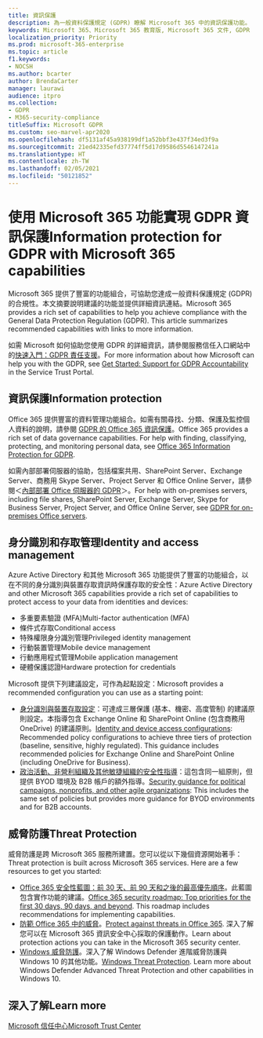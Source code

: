 ```yaml
---
title: 資訊保護
description: 為一般資料保護規定 (GDPR) 瞭解 Microsoft 365 中的資訊保護功能。
keywords: Microsoft 365、Microsoft 365 教育版, Microsoft 365 文件, GDPR
localization_priority: Priority
ms.prod: microsoft-365-enterprise
ms.topic: article
f1.keywords:
- NOCSH
ms.author: bcarter
author: BrendaCarter
manager: laurawi
audience: itpro
ms.collection:
- GDPR
- M365-security-compliance
titleSuffix: Microsoft GDPR
ms.custom: seo-marvel-apr2020
ms.openlocfilehash: df5131af45a938199df1a52bbf3e437f34ed3f9a
ms.sourcegitcommit: 21ed42335efd37774ff5d17d9586d5546147241a
ms.translationtype: HT
ms.contentlocale: zh-TW
ms.lasthandoff: 02/05/2021
ms.locfileid: "50121852"
---
```

# <a name="information-protection-for-gdpr-with-microsoft-365-capabilities"></a><span data-ttu-id="e5424-104">使用 Microsoft 365 功能實現 GDPR 資訊保護</span><span class="sxs-lookup"><span data-stu-id="e5424-104">Information protection for GDPR with Microsoft 365 capabilities</span></span>

<span data-ttu-id="e5424-p101">Microsoft 365 提供了豐富的功能組合，可協助您達成一般資料保護規定 (GDPR) 的合規性。本文摘要說明建議的功能並提供詳細資訊連結。</span><span class="sxs-lookup"><span data-stu-id="e5424-p101">Microsoft 365 provides a rich set of capabilities to help you achieve compliance with the General Data Protection Regulation (GDPR). This article summarizes recommended capabilities with links to more information.</span></span>

<span data-ttu-id="e5424-107">如需 Microsoft 如何協助您使用 GDPR 的詳細資訊，請參閱服務信任入口網站中的[快速入門：GDPR 責任支援](https://servicetrust.microsoft.com/ViewPage/GDPRGetStarted)。</span><span class="sxs-lookup"><span data-stu-id="e5424-107">For more information about how Microsoft can help you with the GDPR, see [Get Started: Support for GDPR Accountability](https://servicetrust.microsoft.com/ViewPage/GDPRGetStarted) in the Service Trust Portal.</span></span>

## <a name="information-protection"></a><span data-ttu-id="e5424-108">資訊保護</span><span class="sxs-lookup"><span data-stu-id="e5424-108">Information protection</span></span>

<span data-ttu-id="e5424-p102">Office 365 提供豐富的資料管理功能組合。如需有關尋找、分類、保護及監控個人資料的說明，請參閱 [GDPR 的 Office 365 資訊保護](/microsoft-365/compliance/office-365-information-protection-for-gdpr)。</span><span class="sxs-lookup"><span data-stu-id="e5424-p102">Office 365 provides a rich set of data governance capabilities. For help with finding, classifying, protecting, and monitoring personal data, see [Office 365 Information Protection for GDPR](/microsoft-365/compliance/office-365-information-protection-for-gdpr).</span></span>

<span data-ttu-id="e5424-111">如需內部部署伺服器的協助，包括檔案共用、SharePoint Server、Exchange Server、商務用 Skype Server、Project Server 和 Office Online Server，請參閱＜[內部部署 Office 伺服器的 GDPR](/microsoft-365/compliance/gdpr-for-office-servers)＞。</span><span class="sxs-lookup"><span data-stu-id="e5424-111">For help with on-premises servers, including file shares, SharePoint Server, Exchange Server, Skype for Business Server, Project Server, and Office Online Server, see [GDPR for on-premises Office servers](/microsoft-365/compliance/gdpr-for-office-servers).</span></span> 

## <a name="identity-and-access-management"></a><span data-ttu-id="e5424-112">身分識別和存取管理</span><span class="sxs-lookup"><span data-stu-id="e5424-112">Identity and access management</span></span>

<span data-ttu-id="e5424-113">Azure Active Directory 和其他 Microsoft 365 功能提供了豐富的功能組合，以在不同的身分識別與裝置存取資訊時保護存取的安全性：</span><span class="sxs-lookup"><span data-stu-id="e5424-113">Azure Active Directory and other Microsoft 365 capabilities provide a rich set of capabilities to protect access to your data from identities and devices:</span></span>

- <span data-ttu-id="e5424-114">多重要素驗證 (MFA)</span><span class="sxs-lookup"><span data-stu-id="e5424-114">Multi-factor authentication (MFA)</span></span>
- <span data-ttu-id="e5424-115">條件式存取</span><span class="sxs-lookup"><span data-stu-id="e5424-115">Conditional access</span></span>
- <span data-ttu-id="e5424-116">特殊權限身分識別管理</span><span class="sxs-lookup"><span data-stu-id="e5424-116">Privileged identity management</span></span>
- <span data-ttu-id="e5424-117">行動裝置管理</span><span class="sxs-lookup"><span data-stu-id="e5424-117">Mobile device management</span></span>
- <span data-ttu-id="e5424-118">行動應用程式管理</span><span class="sxs-lookup"><span data-stu-id="e5424-118">Mobile application management</span></span>
- <span data-ttu-id="e5424-119">硬體保護認證</span><span class="sxs-lookup"><span data-stu-id="e5424-119">Hardware protection for credentials</span></span>

<span data-ttu-id="e5424-120">Microsoft 提供下列建議設定，可作為起點設定：</span><span class="sxs-lookup"><span data-stu-id="e5424-120">Microsoft provides a recommended configuration you can use as a starting point:</span></span>

- <span data-ttu-id="e5424-p103">[身分識別與裝置存取設定](/microsoft-365/security/office-365-security/microsoft-365-policies-configurations)：可達成三層保護 (基本、機密、高度管制) 的建議原則設定。本指導包含 Exchange Online 和 SharePoint Online (包含商務用 OneDrive) 的建議原則。</span><span class="sxs-lookup"><span data-stu-id="e5424-p103">[Identity and device access configurations](/microsoft-365/security/office-365-security/microsoft-365-policies-configurations): Recommended policy configurations to achieve three tiers of protection (baseline, sensitive, highly regulated). This guidance includes recommended policies for Exchange Online and SharePoint Online (including OneDrive for Business).</span></span>
- <span data-ttu-id="e5424-123">[政治活動、非營利組織及其他敏捷組織的安全性指導](/microsoft-365/security/office-365-security/microsoft-security-guidance-for-political-campaigns-nonprofits-and-other-agile-o)：這包含同一組原則，但提供 BYOD 環境及 B2B 帳戶的額外指導。</span><span class="sxs-lookup"><span data-stu-id="e5424-123">[Security guidance for political campaigns, nonprofits, and other agile organizations](/microsoft-365/security/office-365-security/microsoft-security-guidance-for-political-campaigns-nonprofits-and-other-agile-o): This includes the same set of policies but provides more guidance for BYOD environments and for B2B accounts.</span></span>

## <a name="threat-protection"></a><span data-ttu-id="e5424-124">威脅防護</span><span class="sxs-lookup"><span data-stu-id="e5424-124">Threat Protection</span></span>

<span data-ttu-id="e5424-p104">威脅防護是跨 Microsoft 365 服務所建置。您可以從以下幾個資源開始著手：</span><span class="sxs-lookup"><span data-stu-id="e5424-p104">Threat protection is built across Microsoft 365 services. Here are a few resources to get you started:</span></span>

- <span data-ttu-id="e5424-p105">[Office 365 安全性藍圖：前 30 天、前 90 天和之後的最高優先順序](/microsoft-365/security/office-365-security/security-roadmap)。此藍圖包含實作功能的建議。</span><span class="sxs-lookup"><span data-stu-id="e5424-p105">[Office 365 security roadmap: Top priorities for the first 30 days, 90 days, and beyond](/microsoft-365/security/office-365-security/security-roadmap). This roadmap includes recommendations for implementing capabilities.</span></span> 
- <span data-ttu-id="e5424-129">[防範 Office 365 中的威脅](/microsoft-365/security/office-365-security/protect-against-threats)。</span><span class="sxs-lookup"><span data-stu-id="e5424-129">[Protect against threats in Office 365](/microsoft-365/security/office-365-security/protect-against-threats).</span></span> <span data-ttu-id="e5424-130">深入了解您可以在 Microsoft 365 資訊安全中心採取的保護動作。</span><span class="sxs-lookup"><span data-stu-id="e5424-130">Learn about protection actions you can take in the Microsoft 365 security center.</span></span>
- <span data-ttu-id="e5424-p107">[Windows 威脅防護](/windows/security/threat-protection/)。深入了解 Windows Defender 進階威脅防護與 Windows 10 的其他功能。</span><span class="sxs-lookup"><span data-stu-id="e5424-p107">[Windows Threat Protection](/windows/security/threat-protection/). Learn more about Windows Defender Advanced Threat Protection and other capabilities in Windows 10.</span></span>

## <a name="learn-more"></a><span data-ttu-id="e5424-133">深入了解</span><span class="sxs-lookup"><span data-stu-id="e5424-133">Learn more</span></span>

[<span data-ttu-id="e5424-134">Microsoft 信任中心</span><span class="sxs-lookup"><span data-stu-id="e5424-134">Microsoft Trust Center</span></span>](https://www.microsoft.com/trust-center/privacy/gdpr-overview)
